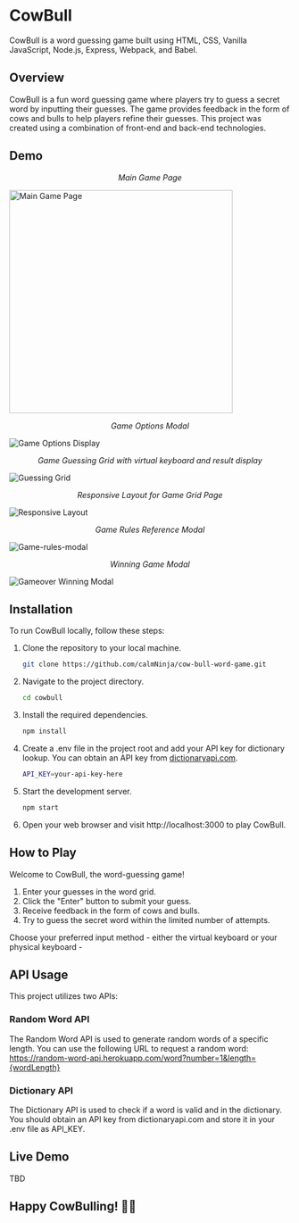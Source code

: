 # CowBull

CowBull is a word guessing game built using HTML, CSS, Vanilla JavaScript, Node.js, Express, Webpack, and Babel.

## Overview

CowBull is a fun word guessing game where players try to guess a secret word by inputting their guesses. The game provides feedback in the form of cows and bulls to help players refine their guesses. This project was created using a combination of front-end and back-end technologies.

## Demo

<p align="center"><em>Main Game Page</em></p>
<img src="/screenshots/home-page.png" alt="Main Game Page" width="400">


<p align="center"><em>Game Options Modal</em></p>

![Game Options Display](/screenshots/game-options-display.png)

<p align="center"><em>Game Guessing Grid with virtual keyboard and result display</em></p>

![Guessing Grid](/screenshots/guessing-grid.png)

<p align="center"><em>Responsive Layout for Game Grid Page</em></p>

![Responsive Layout](/screenshots/responsive-gamegrid.png)

<p align="center"><em>Game Rules Reference Modal</em></p>

![Game-rules-modal](/screenshots/game-rules-modal.png)

<p align="center"><em>Winning Game Modal</em></p>

![Gameover Winning Modal](/screenshots/game-winning-modal.png)

## Installation

To run CowBull locally, follow these steps:

1. Clone the repository to your local machine.

   ```bash
   git clone https://github.com/calmNinja/cow-bull-word-game.git
   ```

2. Navigate to the project directory.
   ```bash
   cd cowbull
   ```
3. Install the required dependencies.
   ```bash
   npm install
   ```
4. Create a .env file in the project root and add your API key for dictionary lookup. You can obtain an API key from [dictionaryapi.com](https://www.dictionaryapi.com/register/index).
   ```bash
   API_KEY=your-api-key-here
   ```
5. Start the development server.
   ```bash
   npm start
   ```
6. Open your web browser and visit http://localhost:3000 to play CowBull.

## How to Play

Welcome to CowBull, the word-guessing game!

1. Enter your guesses in the word grid.
2. Click the "Enter" button to submit your guess.
3. Receive feedback in the form of cows and bulls.
4. Try to guess the secret word within the limited number of attempts.

Choose your preferred input method - either the virtual keyboard or your physical keyboard -

## API Usage

This project utilizes two APIs:

### Random Word API

The Random Word API is used to generate random words of a specific length. You can use the following URL to request a random word:
https://random-word-api.herokuapp.com/word?number=1&length={wordLength}

### Dictionary API

The Dictionary API is used to check if a word is valid and in the dictionary. You should obtain an API key from dictionaryapi.com and store it in your .env file as API_KEY.

## Live Demo

TBD

## Happy CowBulling! 🐄🐂
